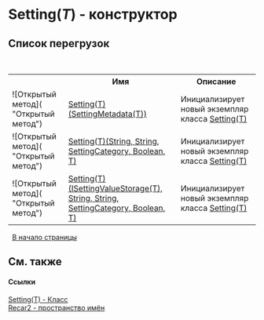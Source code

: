 # Setting(*T*) - конструктор
 


## Список&nbsp;перегрузок
&nbsp;<table><tr><th></th><th>Имя</th><th>Описание</th></tr><tr><td>![Открытый метод]( "Открытый метод")</td><td><a href="91c7a048-8e8b-4545-2675-4dcd284ef773">Setting(T)(SettingMetadata(T))</a></td><td>
Инициализирует новый экземпляр класса <a href="76bcfcc2-d123-a60f-de58-e3e65126f7c7">Setting(T)</a></td></tr><tr><td>![Открытый метод]( "Открытый метод")</td><td><a href="c1006d26-0189-56d2-e372-d1d5faac94c0">Setting(T)(String, String, SettingCategory, Boolean, T)</a></td><td>
Инициализирует новый экземпляр класса <a href="76bcfcc2-d123-a60f-de58-e3e65126f7c7">Setting(T)</a></td></tr><tr><td>![Открытый метод]( "Открытый метод")</td><td><a href="f5915e5c-36b5-c488-1332-a0b20e6b468e">Setting(T)(ISettingValueStorage(T), String, String, SettingCategory, Boolean, T)</a></td><td>
Инициализирует новый экземпляр класса <a href="76bcfcc2-d123-a60f-de58-e3e65126f7c7">Setting(T)</a></td></tr></table>&nbsp;
<a href="#setting(*t*)---конструктор">В начало страницы</a>

## См. также


#### Ссылки
<a href="76bcfcc2-d123-a60f-de58-e3e65126f7c7">Setting(T) - Класс</a><br /><a href="0dd0c505-07fc-c3e8-128c-d1a0701f2a29">Recar2 - пространство имён</a><br />